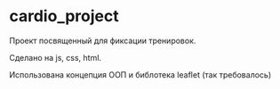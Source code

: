 # cardio_project

Проект посвященный для фиксации тренировок. 

Сделано на js, css, html.

Использована концепция ООП и библотека leaflet (так требовалось)
